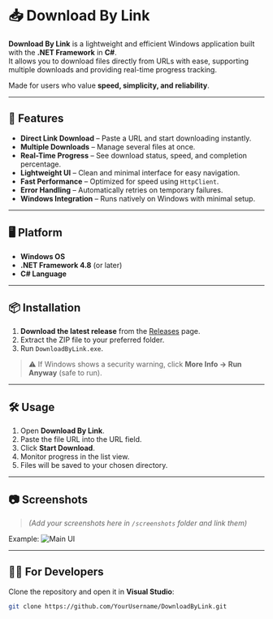 # 📥 Download By Link

**Download By Link** is a lightweight and efficient Windows application built with the **.NET Framework** in **C#**.  
It allows you to download files directly from URLs with ease, supporting multiple downloads and providing real-time progress tracking.  

Made for users who value **speed, simplicity, and reliability**.

---

## 🚀 Features

- **Direct Link Download** – Paste a URL and start downloading instantly.  
- **Multiple Downloads** – Manage several files at once.  
- **Real-Time Progress** – See download status, speed, and completion percentage.  
- **Lightweight UI** – Clean and minimal interface for easy navigation.  
- **Fast Performance** – Optimized for speed using `HttpClient`.  
- **Error Handling** – Automatically retries on temporary failures.  
- **Windows Integration** – Runs natively on Windows with minimal setup.

---

## 🖥️ Platform

- **Windows OS**
- **.NET Framework 4.8** (or later)
- **C# Language**

---

## 📦 Installation

1. **Download the latest release** from the [Releases](../../releases) page.
2. Extract the ZIP file to your preferred folder.
3. Run `DownloadByLink.exe`.

> ⚠ If Windows shows a security warning, click **More Info → Run Anyway** (safe to run).

---

## 🛠️ Usage

1. Open **Download By Link**.
2. Paste the file URL into the URL field.
3. Click **Start Download**.
4. Monitor progress in the list view.
5. Files will be saved to your chosen directory.

---

## 📷 Screenshots

> *(Add your screenshots here in `/screenshots` folder and link them)*

Example:
![Main UI](screenshots/main_ui.png)

---

## 🧑‍💻 For Developers

Clone the repository and open it in **Visual Studio**:

```bash
git clone https://github.com/YourUsername/DownloadByLink.git
